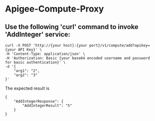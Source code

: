 # Apigee-Compute-Proxy

## Use the following 'curl' command to invoke 'AddInteger' service:
```
curl -X POST 'http://{your host}:{your port}/v1/compute/add?apikey={your API Key}' \
-H 'Content-Type: application/json' \
-H 'Authorization: Basic {your base64 encoded username and password for basic authentication}' \
-d '{
    "arg1": "2",
    "arg2": "3"
}'
```

The expected result is
```
{
    "AddIntegerResponse": {
        "AddIntegerResult": "5"
    }
}
```
